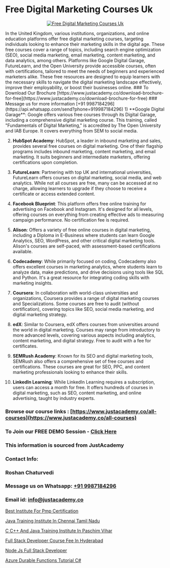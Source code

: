 # Free Digital Marketing Courses Uk

<p align="center">
  <a href="https://justacademy.co/course-detail/digital-marketing">
    <img src="https://justacademy.co/storage2/course_image/1676636720_course_image.webp" alt="Free Digital Marketing Courses Uk">
  </a>
</p>
In the United Kingdom, various institutions, organizations, and online education platforms offer free digital marketing courses, targeting individuals looking to enhance their marketing skills in the digital age. These free courses cover a range of topics, including search engine optimization (SEO), social media marketing, email marketing, content marketing, and data analytics, among others. Platforms like Google Digital Garage, FutureLearn, and the Open University provide accessible courses, often with certifications, tailored to meet the needs of beginners and experienced marketers alike. These free resources are designed to equip learners with the necessary skills to navigate the digital marketing landscape effectively, improve their employability, or boost their businesses online.
### To Download Our Brochure [https://www.justacademy.co/download-brochure-for-free](https://www.justacademy.co/download-brochure-for-free)
### Message us for more information [+91 9987184296](https://api.whatsapp.com/send?phone=919987184296)
1) **Google Digital Garage**: Google offers various free courses through its Digital Garage, including a comprehensive digital marketing course. This training, called "Fundamentals of Digital Marketing," is accredited by The Open University and IAB Europe. It covers everything from SEM to social media.

2) **HubSpot Academy**: HubSpot, a leader in inbound marketing and sales, provides several free courses on digital marketing. One of their flagship programs includes inbound marketing, content marketing, and email marketing. It suits beginners and intermediate marketers, offering certifications upon completion.

3) **FutureLearn**: Partnering with top UK and international universities, FutureLearn offers courses on digital marketing, social media, and web analytics. While not all courses are free, many can be accessed at no charge, allowing learners to upgrade if they choose to receive a certificate or access extended content.

4) **Facebook Blueprint**: This platform offers free online training for advertising on Facebook and Instagram. It's designed for all levels, offering courses on everything from creating effective ads to measuring campaign performance. No certification fee is required.

5) **Alison**: Offers a variety of free online courses in digital marketing, including a Diploma in E-Business where students can learn Google Analytics, SEO, WordPress, and other critical digital marketing tools. Alison's courses are self-paced, with assessment-based certifications available.

6) **Codecademy**: While primarily focused on coding, Codecademy also offers excellent courses in marketing analytics, where students learn to analyze data, make predictions, and drive decisions using tools like SQL and Python. It's a great resource for integrating coding skills with marketing insights.

7) **Coursera**: In collaboration with world-class universities and organizations, Coursera provides a range of digital marketing courses and Specializations. Some courses are free to audit (without certification), covering topics like SEO, social media marketing, and digital marketing strategy.

8) **edX**: Similar to Coursera, edX offers courses from universities around the world in digital marketing. Courses may range from introductory to more advanced levels, covering various aspects including analytics, content marketing, and digital strategy. Free to audit with a fee for certificates.

9) **SEMRush Academy**: Known for its SEO and digital marketing tools, SEMRush also offers a comprehensive set of free courses and certifications. These courses are great for SEO, PPC, and content marketing professionals looking to enhance their skills.

10) **LinkedIn Learning**: While LinkedIn Learning requires a subscription, users can access a month for free. It offers hundreds of courses in digital marketing, such as SEO, content marketing, and online advertising, taught by industry experts.

### Browse our course links : [https://www.justacademy.co/all-courses](https://www.justacademy.co/all-courses) 
### To Join our FREE DEMO Session - [Click Here](https://www.justacademy.co/register-for-course-demo)


### This information is sourced from JustAcademy
### Contact Info:
### Roshan Chaturvedi
### Message us on Whatsapp: [+91 9987184296](https://api.whatsapp.com/send?phone=919987184296)
### Email id: [info@justacademy.co](mailto:info@justacademy.co)
                
[Best Institute For Pmp Certification](https://www.linkedin.com/pulse/best-institute-pmp-certification-justacademy-hyderabad-gfu4c?trackingId=kNc5LAbM7jYsgeUredMgtw%3D%3D&lipi=urn%3Ali%3Apage%3Ad_flagship3_company_admin%3BvVOqf8C4SxiY2jOCpJpYGg%3D%3D)

[Java Training Institute In Chennai Tamil Nadu](https://www.linkedin.com/pulse/java-training-institute-chennai-tamil-nadu-justacademy-london-j9jwf?trackingId=8vO7rfiF8AYhFYO7r60qng%3D%3D&lipi=urn%3Ali%3Apage%3Ad_flagship3_company_admin%3B8bhEAS%2F%2FQ963blIb%2F6qnpA%3D%3D)

[C C++ And Java Training Institute In Paschim Vihar](https://medium.com/@akanshapatil/c-c-and-java-training-institute-in-paschim-vihar-f182eecb0d08)

[Full Stack Developer Course Fee In Hyderabad](https://medium.com/@negishivu99/full-stack-developer-course-fee-in-hyderabad-20ce549ed235)

[Node Js Full Stack Developer](https://justacademyin.github.io/Articles/Node-Js-Full-Stack-Developer)

[Azure Durable Functions Tutorial C#](https://justacademyin.github.io/justacademy/azure-durable-functions-tutorial-c#)

